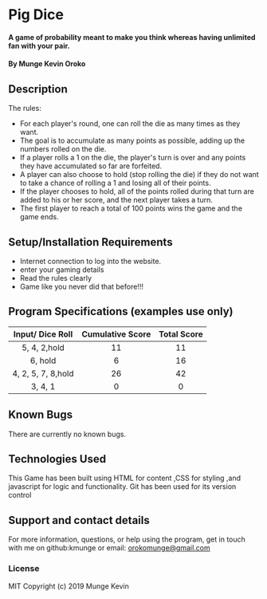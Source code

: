 # Pig Dice
#### A game of probability meant to make you think whereas having unlimited fan with your pair.

#### By **Munge Kevin Oroko**

## Description
The rules:
* For each player's round, one can roll the die as many times as they want.
* The goal is to accumulate as many points as possible, adding up the numbers rolled on the die.
* If a player rolls a 1 on the die, the player's turn is over and any points they have accumulated so far are forfeited.
* A player can also choose to hold (stop rolling the die) if they do not want to take a chance of rolling a 1 and losing all of their points.
* If the player chooses to hold, all of the points rolled during that turn are added to his or her score, and the next player takes a turn.
* The first player to reach a total of 100 points wins the game and the game ends.

## Setup/Installation Requirements
* Internet connection to log into the website.
* enter your gaming details
* Read the rules clearly
* Game like you never did that before!!!

## Program Specifications (examples use only)

|    Input/ Dice Roll  |   Cumulative Score   |     Total Score         |
|  :----------------:  | :------------------: |  :-------------------:  |
|   5, 4, 2,hold       |     11               |        11               |
|   6, hold            |     6                |        16               |
|   4, 2, 5, 7, 8,hold |     26               |        42               |
|   3, 4, 1            |     0                |         0               |

## Known Bugs
There are currently no known bugs.

## Technologies Used
This Game has been built using HTML for content ,CSS for styling ,and javascript for logic and functionality.
Git has been used for its version control

## Support and contact details
For more information, questions, or help using the program, get in touch with me on github:kmunge or email: orokomunge@gmail.com

### License
MIT Copyright (c) 2019 Munge Kevin